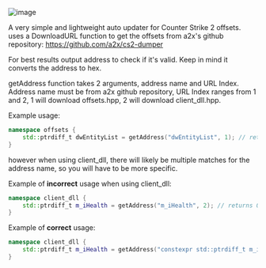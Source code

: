 ![image](https://github.com/user-attachments/assets/728bcca3-8ffc-4824-95bc-49da7c3756f9)


A very simple and lightweight auto updater for Counter Strike 2 offsets. uses a DownloadURL function to get the offsets from a2x's github repository: https://github.com/a2x/cs2-dumper

For best results output address to check if it's valid. Keep in mind it converts the address to hex.

getAddress function takes 2 arguments, address name and URL Index. Address name must be from a2x github repository, URL Index ranges from 1 and 2, 1 will download offsets.hpp, 2 will download client_dll.hpp.

Example usage:
~~~cpp
namespace offsets {
	std::ptrdiff_t dwEntityList = getAddress("dwEntityList", 1); // returns correct address because there is only one result for "dwEntityList"
}
~~~
however when using client_dll, there will likely be multiple matches for the address name, so you will have to be more specific.

Example of **incorrect** usage when using client_dll:
~~~cpp
namespace client_dll {
	std::ptrdiff_t m_iHealth = getAddress("m_iHealth", 2); // returns 0
}
~~~
Example of **correct** usage:
~~~cpp
namespace client_dll {
	std::ptrdiff_t m_iHealth = getAddress("constexpr std::ptrdiff_t m_iHealth = ", 2); // returns correct address
}
~~~
